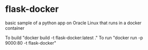 # flask-docker
basic sample of a python app on Oracle Linux that runs in a docker container

To build
"docker build -t flask-docker:latest ."
To run
"docker run -p 9000:80 -t flask-docker"

